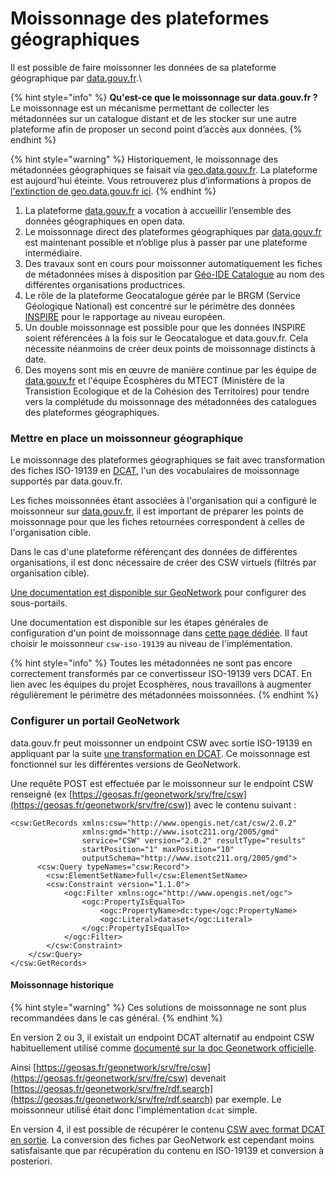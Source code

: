 # Moissonnage des plateformes géographiques

Il est possible de faire moissonner les données de sa plateforme géographique par [data.gouv.fr](https://www.data.gouv.fr/).\


{% hint style="info" %}
**Qu'est-ce que le moissonnage sur data.gouv.fr ?**\
Le moissonnage est un mécanisme permettant de collecter les métadonnées sur un catalogue distant et de les stocker sur une autre plateforme afin de proposer un second point d’accès aux données.
{% endhint %}

{% hint style="warning" %}
Historiquement, le moissonnage des métadonnées géographiques se faisait via [geo.data.gouv.fr](https://geo.data.gouv.fr/). La plateforme est aujourd'hui éteinte. Vous retrouverez plus d’informations à propos de [l'extinction de geo.data.gouv.fr ici](https://www.data.gouv.fr/fr/posts/extinction-de-geo-data-gouv-fr/).
{% endhint %}

1. La plateforme [data.gouv.fr](https://www.data.gouv.fr/fr/posts/extinction-de-geo-data-gouv-fr/www.data.gouv.fr) a vocation à accueillir l’ensemble des données géographiques en open data.
2. Le moissonnage direct des plateformes géographiques par [data.gouv.fr](https://www.data.gouv.fr/fr/posts/extinction-de-geo-data-gouv-fr/www.data.gouv.fr) est maintenant possible et n’oblige plus à passer par une plateforme intermédiaire.
3. Des travaux sont en cours pour moissonner automatiquement les fiches de métadonnées mises à disposition par [Géo-IDE Catalogue](http://catalogue.geo-ide.developpement-durable.gouv.fr/catalogue/srv/fre/catalog.search#/home) au nom des différentes organisations productrices.
4. Le rôle de la plateforme Geocatalogue gérée par le BRGM (Service Géologique National) est concentré sur le périmètre des données [INSPIRE](https://knowledge-base.inspire.ec.europa.eu/index\_en) pour le rapportage au niveau européen.
5. Un double moissonnage est possible pour que les données INSPIRE soient référencées à la fois sur le Geocatalogue et data.gouv.fr. Cela nécessite néanmoins de créer deux points de moissonnage distincts à date.
6. Des moyens sont mis en œuvre de manière continue par les équipe de [data.gouv.fr](https://www.data.gouv.fr/fr/posts/extinction-de-geo-data-gouv-fr/www.data.gouv.fr) et l'équipe Écosphères du MTECT (Ministère de la Transistion Ecologique et de la Cohésion des Territoires) pour tendre vers la complétude du moissonnage des métadonnées des catalogues des plateformes géographiques.

### Mettre en place un moissonneur géographique

Le moissonnage des plateformes géographiques se fait avec transformation des fiches ISO-19139 en [DCAT](les-differents-types-de-moissonneurs.md#dcat), l'un des vocabulaires de moissonnage supportés par data.gouv.fr.

Les fiches moissonnées étant associées à l'organisation qui a configuré le moissonneur sur [data.gouv.fr](https://www.data.gouv.fr/), il est important de préparer les points de moissonnage pour que les fiches retournées correspondent à celles de l'organisation cible.

Dans le cas d'une plateforme référençant des données de différentes organisations, il est donc nécessaire de créer des CSW virtuels (filtrés par organisation cible).

[Une documentation est disponible sur GeoNetwork](https://geonetwork-opensource.org/manuals/3.12.x/fra/users/administrator-guide/configuring-the-catalog/portal-configuration.html#configuring-a-sub-portal) pour configurer des sous-portails.

Une documentation est disponible sur les étapes générales de configuration d'un point de moissonnage dans [cette page dédiée](mettre-en-place-un-moissonneur.md). Il faut choisir le moissonneur `csw-iso-19139` au niveau de l'implémentation.

{% hint style="info" %}
Toutes les métadonnées ne sont pas encore correctement transformés par ce convertisseur ISO-19139 vers DCAT. En lien avec les équipes du projet Ecosphères, nous travaillons à augmenter régulièrement le périmètre des métadonnées moissonnées.
{% endhint %}

### Configurer un portail GeoNetwork

data.gouv.fr peut moissonner un endpoint CSW avec sortie ISO-19139 en appliquant par la suite [une transformation en DCAT](https://github.com/SEMICeu/iso-19139-to-dcat-ap). Ce moissonnage est fonctionnel sur les différentes versions de GeoNetwork.

Une requête POST est effectuée par le moissonneur sur le endpoint CSW renseigné (ex [https://geosas.fr/geonetwork/srv/fre/csw](https://geosas.fr/geonetwork/srv/fre/csw)) avec le contenu suivant :

```
<csw:GetRecords xmlns:csw="http://www.opengis.net/cat/csw/2.0.2"
                xmlns:gmd="http://www.isotc211.org/2005/gmd"
                service="CSW" version="2.0.2" resultType="results"
                startPosition="1" maxPosition="10"
                outputSchema="http://www.isotc211.org/2005/gmd">
      <csw:Query typeNames="csw:Record">
        <csw:ElementSetName>full</csw:ElementSetName>
        <csw:Constraint version="1.1.0">
            <ogc:Filter xmlns:ogc="http://www.opengis.net/ogc">
                <ogc:PropertyIsEqualTo>
                    <ogc:PropertyName>dc:type</ogc:PropertyName>
                    <ogc:Literal>dataset</ogc:Literal>
                </ogc:PropertyIsEqualTo>
            </ogc:Filter>
        </csw:Constraint>
    </csw:Query>
</csw:GetRecords>
```

#### Moissonnage historique

{% hint style="warning" %}
Ces solutions de moissonnage ne sont plus recommandées dans le cas général.
{% endhint %}

En version 2 ou 3, il existait un endpoint DCAT alternatif au endpoint CSW habituellement utilisé comme [documenté sur la doc Geonetwork officielle](https://geonetwork-opensource.org/manuals/3.12.x/en/api/rdf-dcat.html).

Ainsi [https://geosas.fr/geonetwork/srv/fre/csw](https://geosas.fr/geonetwork/srv/fre/csw) devenait [https://geosas.fr/geonetwork/srv/fre/rdf.search](https://geosas.fr/geonetwork/srv/fre/rdf.search) par exemple. Le moissonneur utilisé était donc l'implémentation `dcat` simple.

En version 4, il est possible de récupérer le contenu [CSW avec format DCAT en sortie](https://github.com/geonetwork/core-geonetwork/wiki/DCAT-enhancements). La conversion des fiches par GeoNetwork est cependant moins satisfaisante que par récupération du contenu en ISO-19139 et conversion à posteriori.
